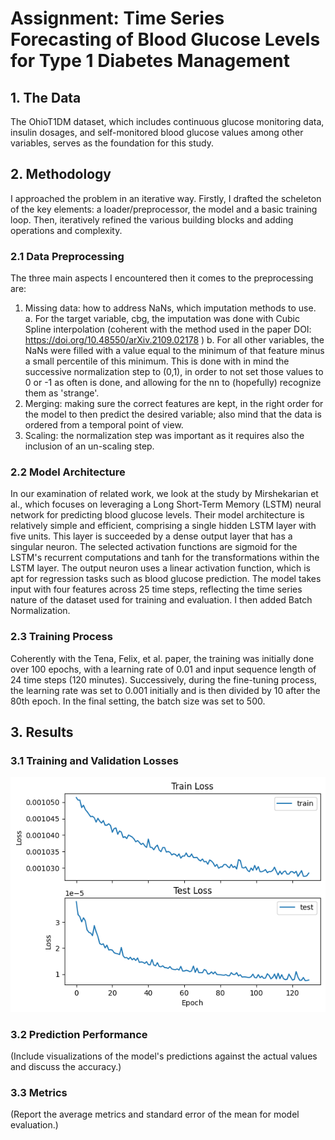 
# Assignment: Time Series Forecasting of Blood Glucose Levels for Type 1 Diabetes Management
## 1. The Data
The OhioT1DM dataset, which includes continuous glucose monitoring data, insulin dosages, and self-monitored blood glucose values among other variables, serves as the foundation for this study.
## 2. Methodology
I approached the problem in an iterative way. 
Firstly, I drafted the scheleton of the key elements: a loader/preprocessor, the model and a basic training loop.
Then, iteratively refined the various building blocks and adding operations and complexity.

### 2.1 Data Preprocessing
The three main aspects I encountered then it comes to the preprocessing are:
1. Missing data: how to address NaNs, which imputation methods to use.
    a. For the target variable, cbg, the imputation was done with Cubic Spline interpolation (coherent with the method used in the paper DOI: https://doi.org/10.48550/arXiv.2109.02178 )
    b. For all other variables, the NaNs were filled with a value equal to the minimum of that feature minus a small percentile of this minimum. This is done with in mind the successive normalization step to (0,1), in order to not set those values to 0 or -1 as often is done, and allowing for the nn to (hopefully) recognize them as 'strange'.
3. Merging: making sure the correct features are kept, in the right order for the model to then predict the desired variable; also mind that the data is ordered from a temporal point of view.
4. Scaling: the normalization step was important as it requires also the inclusion of an un-scaling step.

### 2.2 Model Architecture
In our examination of related work, we look at the study by Mirshekarian et al., which focuses on leveraging a Long Short-Term Memory (LSTM) neural network for predicting blood glucose levels. Their model architecture is relatively simple and efficient, comprising a single hidden LSTM layer with five units. This layer is succeeded by a dense output layer that has a singular neuron. The selected activation functions are sigmoid for the LSTM's recurrent computations and tanh for the transformations within the LSTM layer. The output neuron uses a linear activation function, which is apt for regression tasks such as blood glucose prediction. The model takes input with four features across 25 time steps, reflecting the time series nature of the dataset used for training and evaluation.
I then added Batch Normalization.

### 2.3 Training Process
Coherently with the Tena, Felix, et al. paper, the training was initially done over 100 epochs, with a learning rate of 0.01 and input sequence length of 24 time steps (120 minutes).
Successively, during the fine-tuning process, the learning rate was set to 0.001 initially and is then divided by 10 after the 80th epoch.
In the final setting, the batch size was set to 500.

## 3. Results
### 3.1 Training and Validation Losses
![Train and Test Loss](/Images/Loss.png "Train and Test Loss")

### 3.2 Prediction Performance
(Include visualizations of the model's predictions against the actual values and discuss the accuracy.)

### 3.3 Metrics
(Report the average metrics and standard error of the mean for model evaluation.)
